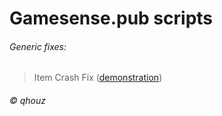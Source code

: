 # Gamesense.pub scripts

###### Generic fixes:
> Item Crash Fix ([demonstration](https://youtu.be/IrL0iMSj1Jc))

###### &copy; qhouz
